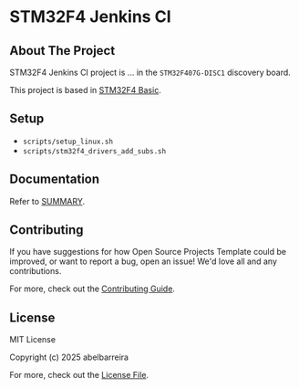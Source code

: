 # STM32F4 Jenkins CI

## About The Project

STM32F4 Jenkins CI project is ... in the `STM32F407G-DISC1` discovery board.

This project is based in [STM32F4 Basic](https://github.com/abelbarreira/stm32f4_basic).

## Setup

- `scripts/setup_linux.sh`
- `scripts/stm32f4_drivers_add_subs.sh`

## Documentation

Refer to [SUMMARY](docs/SUMMARY.md).

## Contributing

If you have suggestions for how Open Source Projects Template could be improved, or want to report a bug, open an issue! We'd love all and any contributions.

For more, check out the [Contributing Guide](.github/CONTRIBUTING.md).

## License

MIT License

Copyright (c) 2025 abelbarreira

For more, check out the [License File](LICENSE).
